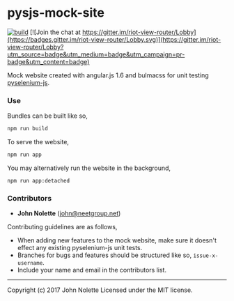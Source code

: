 # pysjs-mock-site

[![build](https://travis-ci.org/neetjn/pysjs-mock-site.svg?branch=master)](https://travis-ci.org/neetjn/pysjs-mock-site)
[![Join the chat at https://gitter.im/riot-view-router/Lobby](https://badges.gitter.im/riot-view-router/Lobby.svg)](https://gitter.im/riot-view-router/Lobby?utm_source=badge&utm_medium=badge&utm_campaign=pr-badge&utm_content=badge)

Mock website created with angular.js 1.6 and bulmacss for unit testing [pyselenium-js](git@github.com:neetjn/pyselenium-js.git).

### Use

Bundles can be built like so,

```bash
npm run build
``` 

To serve the website,

```bash
npm run app
```

You may alternatively run the website in the background,

```
npm run app:detached
```

### Contributors

* **John Nolette** (john@neetgroup.net)

Contributing guidelines are as follows,

* When adding new features to the mock website, make sure it doesn't effect any existing pyselenium-js unit tests.
* Branches for bugs and features should be structured like so, `issue-x-username`.
* Include your name and email in the contributors list.

---
Copyright (c) 2017 John Nolette Licensed under the MIT license.
